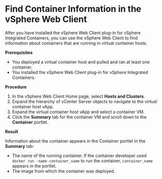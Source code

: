 # Find Container Information in the vSphere Web Client #

After you have installed the vSphere Web Client plug-in for vSphere Integrated Containers, you can use the vSphere Web Client to find information about containers that are running in virtual container hosts.

**Prerequisites**

- You deployed a virtual container host and pulled and ran at least one container.
- You installed the vSphere Web Client plug-in for vSphere Integrated Containers.

**Procedure**

1. In the vSphere Web Client Home page, select **Hosts and Clusters**.
2. Expand the hierarchy of vCenter Server objects to navigate to the virtual container host vApp.
3. Expand the virtual container host vApp and select a container VM.
4. Click the **Summary** tab for the container VM and scroll down to the **Container** portlet.

**Result**

Information about the container appears in the Container portlet in the **Summary** tab:

-  The name of the running container. If the container developer used <code>docker run -name <i>container_name</i></code> to run the container, <code><i>container_name</i></code> appears in the portlet.
-  The image from which the container was deployed.